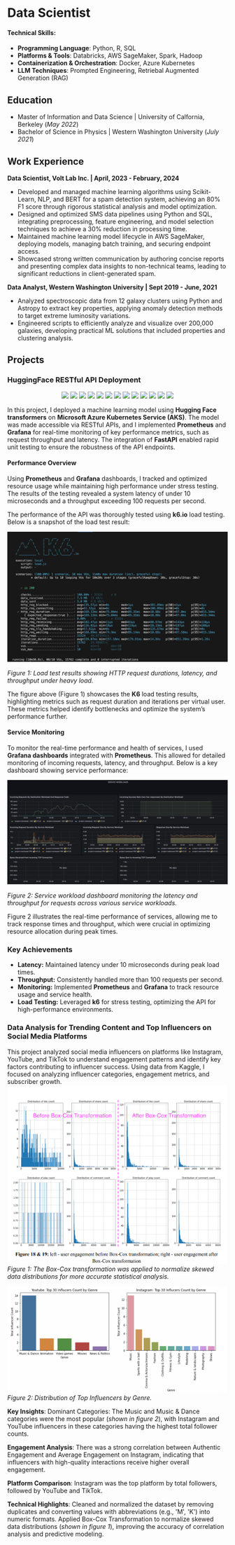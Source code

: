 # Data Scientist

#### Technical Skills:
- **Programming Language**: Python, R, SQL
- **Platforms & Tools**: Databricks, AWS SageMaker, Spark, Hadoop
- **Containerization & Orchestration**: Docker, Azure Kubernetes
- **LLM Techniques**: Prompted Engineering, Retriebal Augmented Generation (RAG)

## Education

- Master of Information and Data Science | University of Calfornia, Berkeley (_May 2022_)
- Bachelor of Science in Physics | Western Washington University (_July 2021_)

## Work Experience
**Data Scientist, Volt Lab Inc. | April, 2023 - February, 2024**
- Developed and managed machine learning algorithms using Scikit-Learn, NLP, and BERT for a spam
detection system, achieving an 80% F1 score through rigorous statistical analysis and model optimization.
- Designed and optimized SMS data pipelines using Python and SQL, integrating preprocessing, feature
engineering, and model selection techniques to achieve a 30% reduction in processing time.
- Maintained machine learning model lifecycle in AWS SageMaker, deploying models, managing batch
training, and securing endpoint access.
- Showcased strong written communication by authoring concise reports and presenting complex data
insights to non-technical teams, leading to significant reductions in client-generated spam.

**Data Analyst, Western Washington University | Sept 2019 - June, 2021**
- Analyzed spectroscopic data from 12 galaxy clusters using Python and Astropy to extract key properties,
applying anomaly detection methods to target extreme luminosity variations.
- Engineered scripts to efficiently analyze and visualize over 200,000 galaxies, developing practical ML
solutions that included properties and clustering analysis.

## Projects

### HuggingFace RESTful API Deployment
<p align="center">
    <!--Hugging Face-->
        <img src="https://user-images.githubusercontent.com/1393562/197941700-78283534-4e68-4429-bf94-dce7ab43a941.svg" width=7%>
    <!--PLUS SIGN-->
        <img src="https://user-images.githubusercontent.com/1393562/190876627-da2d09cb-5ca0-4480-8eb8-830bdc0ddf64.svg" width=7%>
    <!--FAST API-->
        <img src="https://user-images.githubusercontent.com/1393562/190876570-16dff98d-ccea-4a57-86ef-a161539074d6.svg" width=7%>
    <!--PLUS SIGN-->
        <img src="https://user-images.githubusercontent.com/1393562/190876627-da2d09cb-5ca0-4480-8eb8-830bdc0ddf64.svg" width=7%>
    <!--REDIS LOGO-->
        <img src="https://user-images.githubusercontent.com/1393562/190876644-501591b7-809b-469f-b039-bb1a287ed36f.svg" width=7%>
    <!--PLUS SIGN-->
        <img src="https://user-images.githubusercontent.com/1393562/190876627-da2d09cb-5ca0-4480-8eb8-830bdc0ddf64.svg" width=7%>
    <!--KUBERNETES-->
        <img src="https://user-images.githubusercontent.com/1393562/190876683-9c9d4f44-b9b2-46f0-a631-308e5a079847.svg" width=7%>
    <!--PLUS SIGN-->
        <img src="https://user-images.githubusercontent.com/1393562/190876627-da2d09cb-5ca0-4480-8eb8-830bdc0ddf64.svg" width=7%>
    <!--Azure-->
        <img src="https://user-images.githubusercontent.com/1393562/192114198-ac03d0ef-7fb7-4c12-aba6-2ee37fc2dcc8.svg" width=7%>
    <!--PLUS SIGN-->
        <img src="https://user-images.githubusercontent.com/1393562/190876627-da2d09cb-5ca0-4480-8eb8-830bdc0ddf64.svg" width=7%>
    <!--K6-->
        <img src="https://user-images.githubusercontent.com/1393562/197683208-7a531396-6cf2-4703-8037-26e29935fc1a.svg" width=7%>
    <!--PLUS SIGN-->
        <img src="https://user-images.githubusercontent.com/1393562/190876627-da2d09cb-5ca0-4480-8eb8-830bdc0ddf64.svg" width=7%>
    <!--GRAFANA-->
        <img src="https://user-images.githubusercontent.com/1393562/197682977-ff2ffb72-cd96-4f92-94d9-2624e29098ee.svg" width=7%>
</p>

In this project, I deployed a machine learning model using **Hugging Face transformers** on **Microsoft Azure Kubernetes Service (AKS)**. The model was made accessible via RESTful APIs, and I implemented **Prometheus** and **Grafana** for real-time monitoring of key performance metrics, such as request throughput and latency. The integration of **FastAPI** enabled rapid unit testing to ensure the robustness of the API endpoints.

#### Performance Overview

Using **Prometheus** and **Grafana** dashboards, I tracked and optimized resource usage while maintaining high performance under stress testing. The results of the testing revealed a system latency of under 10 microseconds and a throughput exceeding 100 requests per second.

The performance of the API was thoroughly tested using **k6.io** load testing. Below is a snapshot of the load test result:

![K6 Load Test Results](./HuggingFace%20Restful%20API%20Deployment/grafana_image/K6%20Logs.png)

*Figure 1: Load test results showing HTTP request durations, latency, and throughput under heavy load.*

The figure above (Figure 1) showcases the **K6** load testing results, highlighting metrics such as request duration and iterations per virtual user. These metrics helped identify bottlenecks and optimize the system’s performance further.

#### Service Monitoring

To monitor the real-time performance and health of services, I used **Grafana dashboards** integrated with **Prometheus**. This allowed for detailed monitoring of incoming requests, latency, and throughput. Below is a key dashboard showing service performance:

![Service Workload Dashboard](./HuggingFace%20Restful%20API%20Deployment/grafana_image/SVC%20Service%20Workload.png)

*Figure 2: Service workload dashboard monitoring the latency and throughput for requests across various service workloads.*

Figure 2 illustrates the real-time performance of services, allowing me to track response times and throughput, which were crucial in optimizing resource allocation during peak times.

### Key Achievements

- **Latency:** Maintained latency under 10 microseconds during peak load times.
- **Throughput:** Consistently handled more than 100 requests per second.
- **Monitoring:** Implemented **Prometheus** and **Grafana** to track resource usage and service health.
- **Load Testing:** Leveraged **k6** for stress testing, optimizing the API for high-performance environments.

### Data Analysis for Trending Content and Top Influencers on Social Media Platforms
This project analyzed social media influencers on platforms like Instagram, YouTube, and TikTok to understand engagement patterns and identify key factors contributing to influencer success. Using data from Kaggle, I focused on analyzing influencer categories, engagement metrics, and subscriber growth.
![Box Cox Transformation](./Social%20Median%20Influencer/Images/box_cox_transformation.png)
*Figure 1: The Box-Cox transformation was applied to normalize skewed data distributions for more accurate statistical analysis.*

![Top Genre](./Social%20Median%20Influencer/Images/Top%20Genres.png)
*Figure 2: Distribution of Top Influencers by Genre.*

**Key Insights**:
Dominant Categories: The Music and Music & Dance categories were the most popular (*shown in figure 2*), with Instagram and YouTube influencers in these categories having the highest total follower counts.

**Engagement Analysis**: There was a strong correlation between Authentic Engagement and Average Engagement on Instagram, indicating that influencers with high-quality interactions receive higher overall engagement.

**Platform Comparison**: Instagram was the top platform by total followers, followed by YouTube and TikTok.

**Technical Highlights**: Cleaned and normalized the dataset by removing duplicates and converting values with abbreviations (e.g., 'M', 'K') into numeric formats.
Applied Box-Cox Transformation to normalize skewed data distributions (*shown in figure 1*), improving the accuracy of correlation analysis and predictive modeling.
